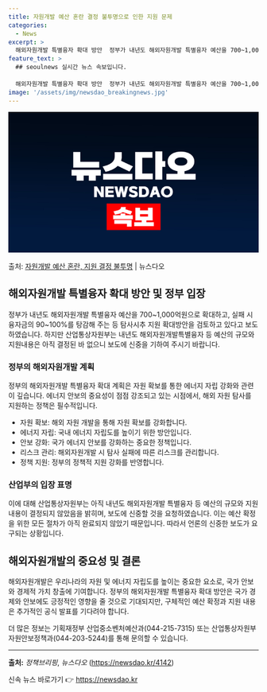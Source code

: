 ```yaml
---
title: 자원개발 예산 혼란 결정 불투명으로 인한 지원 문제
categories:
  - News
excerpt: >
  해외자원개발 특별융자 확대 방안  정부가 내년도 해외자원개발 특별융자 예산을 700~1,000억원으로 확대하…
feature_text: >
  ## seoulnews 실시간 뉴스 속보입니다.

  해외자원개발 특별융자 확대 방안  정부가 내년도 해외자원개발 특별융자 예산을 700~1,000억원으로 확대하…
image: '/assets/img/newsdao_breakingnews.jpg'
---
```


![뉴스다오 속보](/assets/img/newsdao_breakingnews.jpg)

<p>출처: <a href="https://newsdao.kr/4142" rel="dofollow">자원개발 예산 혼란, 지원 결정 불투명</a> | 뉴스다오</p>

<h2 data-ke-size="size26">해외자원개발 특별융자 확대 방안 및 정부 입장</h2>
<p data-ke-size="size16">정부가 내년도 해외자원개발 특별융자 예산을 700~1,000억원으로 확대하고, 실패 시 융자금의 90~100%를 탕감해 주는 등 탐사시추 지원 확대방안을 검토하고 있다고 보도하였습니다. 하지만 산업통상자원부는 내년도 해외자원개발특별융자 등 예산의 규모와 지원내용은 아직 결정된 바 없으니 보도에 신중을 기하여 주시기 바랍니다. </p>

<h3>정부의 해외자원개발 계획</h3>
<p data-ke-size="size16">정부의 해외자원개발 특별융자 확대 계획은 자원 확보를 통한 에너지 자립 강화와 관련이 깊습니다. 에너지 안보의 중요성이 점점 강조되고 있는 시점에서, 해외 자원 탐사를 지원하는 정책은 필수적입니다. </p>
<ul>
<li>자원 확보: 해외 자원 개발을 통해 자원 확보를 강화합니다.</li>
<li>에너지 자립: 국내 에너지 자립도를 높이기 위한 방안입니다.</li>
<li>안보 강화: 국가 에너지 안보를 강화하는 중요한 정책입니다.</li>
<li>리스크 관리: 해외자원개발 시 탐사 실패에 따른 리스크를 관리합니다.</li>
<li>정책 지원: 정부의 정책적 지원 강화를 반영합니다.</li>
</ul>

<h3>산업부의 입장 표명</h3>
<p data-ke-size="size16">이에 대해 산업통상자원부는 아직 내년도 해외자원개발 특별융자 등 예산의 규모와 지원 내용이 결정되지 않았음을 밝히며, 보도에 신중할 것을 요청하였습니다. 이는 예산 확정을 위한 모든 절차가 아직 완료되지 않았기 때문입니다. 따라서 언론의 신중한 보도가 요구되는 상황입니다. </p>

<h2 data-ke-size="size26">해외자원개발의 중요성 및 결론</h2>
<p data-ke-size="size16">해외자원개발은 우리나라의 자원 및 에너지 자립도를 높이는 중요한 요소로, 국가 안보와 경제적 가치 창출에 기여합니다. 정부의 해외자원개발 특별융자 확대 방안은 국가 경제와 안보에도 긍정적인 영향을 줄 것으로 기대되지만, 구체적인 예산 확정과 지원 내용은 추가적인 공식 발표를 기다려야 합니다. </p>
<p data-ke-size="size16">더 많은 정보는 기획재정부 산업중소벤처예산과(044-215-7315) 또는 산업통상자원부 자원안보정책과(044-203-5244)를 통해 문의할 수 있습니다.</p>
<hr data-ke-size="size16">
<p data-ke-size="size16"><b>출처:</b> <i>정책브리핑</i>, <i>뉴스다오</i> (<a href="https://newsdao.kr/4142">https://newsdao.kr/4142</a>)</p> 

신속 뉴스 바로가기 👉 <a href="https://newsdao.kr" rel="dofollow">https://newsdao.kr</a>


